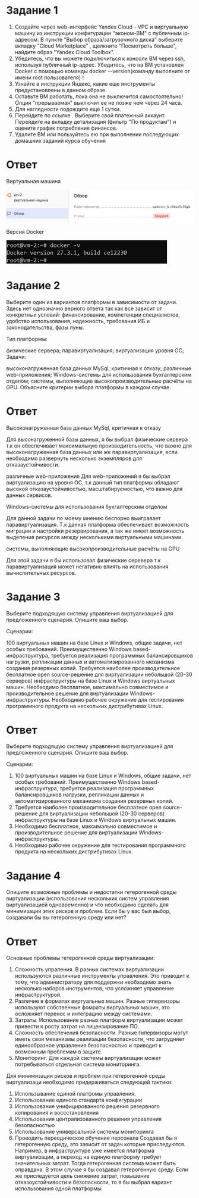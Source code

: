 
# Задание 1
1) Создайте через web-интерфейс Yandex Cloud - VPC и виртуальную машину из инструкции конфигурации "эконом-ВМ" с публичным ip-адресом. В пункте "Выбор образа/загрузочного диска" выберите вкладку "Cloud Marketplace" , щелкните "Посмотреть больше", найдите образ "Yandex Cloud Toolbox".
2) Убедитесь, что вы можете подключиться к консоли ВМ через ssh, используя публичный ip-адрес. Убедитесь, что на ВМ установлен Docker с помощью команды docker --version(команду выполните от имени root пользователя) !
3) Узнайте в инструкции Яндекс, какие еще инструменты предустановлены в данном образе.
4) Оставьте ВМ работать, пока она не выключится самостоятельно! Опция "прерываемая" выключит ее не позже чем через 24 часа.
5) Для наглядности подождите еще 1 сутки.
6) Перейдите по ссылке . Выберите свой платежный аккаунт. Перейдите на вкладку детализация (фильтр "По продуктам") и оцените график потребления финансов.
7) Удалите ВМ или пользуйтесь ею при выполнении последующих домашних заданий курса обучения

# Ответ

Виртуальная машина

![alt text](https://github.com/StepanovSA/virt1/blob/main/BM.PNG)

Версия Docker

![alt text](https://github.com/StepanovSA/virt1/blob/main/docker%20v.PNG)

# Задание 2

Выберите один из вариантов платформы в зависимости от задачи. Здесь нет однозначно верного ответа так как все зависит от конкретных условий: финансирование, компетенции специалистов, удобство использования, надежность, требования ИБ и законодательства, фазы луны.

Тип платформы:

физические сервера;
паравиртуализация;
виртуализация уровня ОС;
Задачи:

высоконагруженная база данных MySql, критичная к отказу;
различные web-приложения;
Windows-системы для использования бухгалтерским отделом;
системы, выполняющие высокопроизводительные расчёты на GPU.
Объясните критерии выбора платформы в каждом случае.

# Ответ

Высоконагруженная база данных MySql, критичная к отказу

Для высонагруженной базы данных, я бы выбрал физические сервера т.к он обеспечивает максимальную производительность, что важно для высоконагруженная база данных или же паравиртуализация, если необходимо развернуть несколько экземпляров для отказаустойчивости.

различные web-приложения Для web-приложений я бы выбрал виртуализацию на уровня ОС, т.к данный тип платформы обладают высокой отказаустойчивостью, масштабируемостью, что важно для данных сервисов.

Windows-системы для использования бухгалтерским отделом

Для данной задачи по моему мнению беспорно выигравает паравиртуализация. Т.к данная платформа обеспечивает возможность миграции и настройки резервирования, а так же имеет возможность выделения ресурсов между несколькими виртуальными машинами.

системы, выполняющие высокопроизводительные расчёты на GPU

Для этой задачи я бы использовал физические серевера т.к паравиртуализация может негативно влиять на использования вычислительных ресурсов.

# Задание 3

Выберите подходящую систему управления виртуализацией для предложенного сценария. Опишите ваш выбор.

Сценарии:

100 виртуальных машин на базе Linux и Windows, общие задачи, нет особых требований. Преимущественно Windows based-инфраструктура, требуется реализация программных балансировщиков нагрузки, репликации данных и автоматизированного механизма создания резервных копий.
Требуется наиболее производительное бесплатное open source-решение для виртуализации небольшой (20-30 серверов) инфраструктуры на базе Linux и Windows виртуальных машин.
Необходимо бесплатное, максимально совместимое и производительное решение для виртуализации Windows-инфраструктуры.
Необходимо рабочее окружение для тестирования программного продукта на нескольких дистрибутивах Linux.

# Ответ

Выберите подходящую систему управления виртуализацией для предложенного сценария. Опишите ваш выбор.

Сценарии:

1) 100 виртуальных машин на базе Linux и Windows, общие задачи, нет особых требований. Преимущественно Windows based-инфраструктура, требуется реализация программных балансировщиков нагрузки, репликации данных и автоматизированного механизма создания резервных копий.
2) Требуется наиболее производительное бесплатное open source-решение для виртуализации небольшой (20-30 серверов) инфраструктуры на базе Linux и Windows виртуальных машин.
3) Необходимо бесплатное, максимально совместимое и производительное решение для виртуализации Windows-инфраструктуры.
4) Необходимо рабочее окружение для тестирования программного продукта на нескольких дистрибутивах Linux.

# Задание 4

Опишите возможные проблемы и недостатки гетерогенной среды виртуализации (использования нескольких систем управления виртуализацией одновременно) и что необходимо сделать для минимизации этих рисков и проблем. Если бы у вас был выбор, создавали бы вы гетерогенную среду или нет?

# Ответ

Основные проблемы гетерогенной среды виртуализации:

1) Сложность упраления. В разных системах виртуализации используются различные инструменты управления. Это приводит к тому, что администратору для поддержки необходимо знать несколько наборов инструментов, что усложняет управление инфраструктурой.
2) Различие в форматах виртуальных машин. Разные гипервизоры используют собственные фомраты виртуальных машин, это осложняет перенос и интеграцию между системами.
3) Затраты. Использование разных платформ виртуализации может привести к росту затрат на лицензирование ПО.
4) Сложность обеспечения безопасности. Разные гипервизоры могут иметь свои механизмы реализации безопасности, что затрудняет единообразное управления безопасностью и приводит к возможным проблемам в защите.
5) Мониторинг. Для каждой системы виртуализации может потребываться отдельная система мониторинга.

Для минимизации рисков и проблем при гетерогенной среды виртуализаци необходимо придерживаться следующей тактики:

1) Использывание единой платфомы управления.
2) Использование единого стандарта конфигурации
3) Использование унифицированного решения резервного копирования и воссстановления
4) Использования централизованного решения управления безопасностью
5) Использование универсальной системы мониторинга
6) Проводить переодическое обучение персонала
Создавал бы я гетерогенную среду, это зависит от задач которые приследуются. Например, в инфраструктуре уже имеется платформа виртуализации, а переход на единую платформу требует значительных затрат. Тогда гетерогенная система может быть оправдана. В этом случае я бы создавал гетерогенную среду. Если же приследуется цель снижение затрат, повышение отказоустойчивости и безопасности, то я бы выбрал вариант использования одной платформы.
